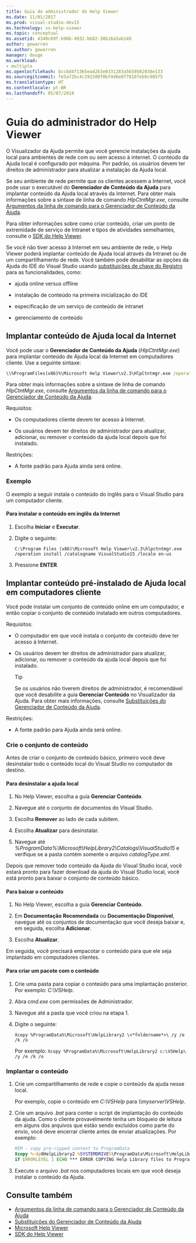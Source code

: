 ```yaml
---
title: Guia do administrador do Help Viewer
ms.date: 11/01/2017
ms.prod: visual-studio-dev15
ms.technology: vs-help-viewer
ms.topic: conceptual
ms.assetid: 4340c69f-b96b-4932-bb82-38b16a5ab149
author: gewarren
ms.author: gewarren
manager: douge
ms.workload:
- multiple
ms.openlocfilehash: bccbd4f1365ea42b3e0331283a5659502038e133
ms.sourcegitcommit: fe5a72bc4c291500f0bf4d6e0778107eb8c905f5
ms.translationtype: HT
ms.contentlocale: pt-BR
ms.lasthandoff: 05/07/2018
---
```

# <a name="help-viewer-administrator-guide"></a>Guia do administrador do Help Viewer

O Visualizador da Ajuda permite que você gerencie instalações da ajuda local para ambientes de rede com ou sem acesso à internet. O conteúdo da Ajuda local é configurado por máquina. Por padrão, os usuários devem ter direitos de administrador para atualizar a instalação da Ajuda local.

Se seu ambiente de rede permite que os clientes acessem a Internet, você pode usar o executável do **Gerenciador de Conteúdo da Ajuda** para implantar conteúdo da Ajuda local através da Internet. Para obter mais informações sobre a sintaxe de linha de comando *HlpCtntMgr.exe*, consulte [Argumentos da linha de comando para o Gerenciador de Conteúdo da Ajuda](../ide/command-line-arguments-for-the-help-content-manager.md).

Para obter informações sobre como criar conteúdo, criar um ponto de extremidade de serviço de Intranet e tipos de atividades semelhantes, consulte o [SDK do Help Viewer](../extensibility/internals/microsoft-help-viewer-sdk.md).

Se você não tiver acesso à Internet em seu ambiente de rede, o Help Viewer poderá implantar conteúdo de Ajuda local através da Intranet ou de um compartilhamento de rede. Você também pode desabilitar as opções da Ajuda do IDE do Visual Studio usando [substituições de chave do Registro](../ide/help-content-manager-overrides.md) para as funcionalidades, como:

- ajuda online versus offline

- instalação de conteúdo na primeira inicialização do IDE

- especificação de um serviço de conteúdo de intranet

- gerenciamento de conteúdo

## <a name="deploy-local-help-content-from-the-internet"></a>Implantar conteúdo de Ajuda local da Internet

Você pode usar o **Gerenciador de Conteúdo da Ajuda** (*HlpCtntMgr.exe*) para implantar conteúdo de Ajuda local da Internet em computadores cliente. Use a seguinte sintaxe:

```cmd
\\%ProgramFiles(x86)%\Microsoft Help Viewer\v2.3\HlpCtntmgr.exe /operation \<*name*> /catalogname \<*catalog name*> /locale \<*locale*>
```

Para obter mais informações sobre a sintaxe de linha de comando *HlpCtntMgr.exe*, consulte [Argumentos da linha de comando para o Gerenciador de Conteúdo da Ajuda](../ide/command-line-arguments-for-the-help-content-manager.md).

Requisitos:

-   Os computadores cliente devem ter acesso à Internet.

-   Os usuários devem ter direitos de administrador para atualizar, adicionar, ou remover o conteúdo da ajuda local depois que foi instalado.


Restrições:

-   A fonte padrão para Ajuda ainda será online.

### <a name="example"></a>Exemplo

O exemplo a seguir instala o conteúdo do inglês para o Visual Studio para um computador cliente.

#### <a name="to-install-english-content-from-the-internet"></a>Para instalar o conteúdo em inglês da Internet

1.  Escolha **Iniciar** e **Executar**.

2.  Digite o seguinte:

     `C:\Program Files (x86)\Microsoft Help Viewer\v2.3\hlpctntmgr.exe /operation install /catalogname VisualStudio15 /locale en-us`

3.  Pressione **ENTER**.

## <a name="deploy-pre-installed-local-help-content-on-client-computers"></a>Implantar conteúdo pré-instalado de Ajuda local em computadores cliente

Você pode instalar um conjunto de conteúdo online em um computador, e então copiar o conjunto de conteúdo instalado em outros computadores.

Requisitos:

-   O computador em que você instala o conjunto de conteúdo deve ter acesso à Internet.

-   Os usuários devem ter direitos de administrador para atualizar, adicionar, ou remover o conteúdo da ajuda local depois que foi instalado.

    > [!TIP]
    > Se os usuários não tiverem direitos de administrador, é recomendável que você desabilite a guia **Gerenciar Conteúdo** no Visualizador da Ajuda. Para obter mais informações, consulte [Substituições do Gerenciador de Conteúdo da Ajuda](../ide/help-content-manager-overrides.md).

Restrições:

-   A fonte padrão para Ajuda ainda será online.

### <a name="create-the-content-set"></a>Crie o conjunto de conteúdo

Antes de criar o conjunto de conteúdo básico, primeiro você deve desinstalar todo o conteúdo local do Visual Studio no computador de destino.

#### <a name="to-uninstall-local-help"></a>Para desinstalar a ajuda local

1.  No Help Viewer, escolha a guia **Gerenciar Conteúdo**.

2.  Navegue até o conjunto de documentos do Visual Studio.

3.  Escolha **Remover** ao lado de cada subitem.

4.  Escolha **Atualizar** para desinstalar.

5.  Navegue até *%ProgramData%\Microsoft\HelpLibrary2\Catalogs\VisualStudio15* e verifique se a pasta contém somente o arquivo *catalogType.xml*.

 Depois que remover todo conteúdo da Ajuda do Visual Studio local, você estará pronto para fazer download da ajuda do Visual Studio local, você está pronto para baixar o conjunto de conteúdo básico.

#### <a name="to-download-the-content"></a>Para baixar o conteúdo

1.  No Help Viewer, escolha a guia **Gerenciar Conteúdo**.

2.  Em **Documentação Recomendada** ou **Documentação Disponível**, navegue até os conjuntos de documentação que você deseja baixar e, em seguida, escolha **Adicionar**.

3.  Escolha **Atualizar**.


Em seguida, você precisará empacotar o conteúdo para que ele seja implantado em computadores clientes.

#### <a name="to-package-the-content"></a>Para criar um pacote com o conteúdo

1.  Crie uma pasta para copiar o conteúdo para uma implantação posterior. Por exemplo: *C:\VSHelp*.

2.  Abra *cmd.exe* com permissões de Administrador.

3.  Navegue até a pasta que você criou na etapa 1.

4.  Digite o seguinte:

     `Xcopy %ProgramData%\Microsoft\HelpLibrary2 \<*foldername*>\ /y /e /k /o `

     Por exemplo: `Xcopy %ProgramData%\Microsoft\HelpLibrary2 c:\VSHelp\ /y /e /k /o`

### <a name="deploy-the-content"></a>Implantar o conteúdo

1.  Crie um compartilhamento de rede e copie o conteúdo da ajuda nesse local.

     Por exemplo, copie o conteúdo em *C:\VSHelp* para *\\\myserver\VSHelp*.

2.  Crie um arquivo *.bat* para conter o script de implantação do conteúdo da ajuda. Como o cliente provavelmente tenha um bloqueio de leitura em alguns dos arquivos que estão sendo excluídos como parte do envio, você deve encerrar cliente antes de enviar atualizações. Por exemplo:

    ```cmd
    REM - copy pre-ripped content to ProgramData
    Xcopy %~dp0HelpLibrary2 %SYSTEMDRIVE%\ProgramData\Microsoft\HelpLibrary2\ /y /e /k /o
    if ERRORLEVEL 1 ECHO *** ERROR COPYING Help Library files to ProgramData (%ERRORLEVEL%)
    ```

3.  Execute o arquivo *.bat* nos computadores locais em que você deseja instalar o conteúdo da Ajuda.

## <a name="see-also"></a>Consulte também

- [Argumentos da linha de comando para o Gerenciador de Conteúdo da Ajuda](../ide/command-line-arguments-for-the-help-content-manager.md)
- [Substituições do Gerenciador de Conteúdo da Ajuda](../ide/help-content-manager-overrides.md)
- [Microsoft Help Viewer](../ide/microsoft-help-viewer.md)
- [SDK do Help Viewer](../extensibility/internals/microsoft-help-viewer-sdk.md)